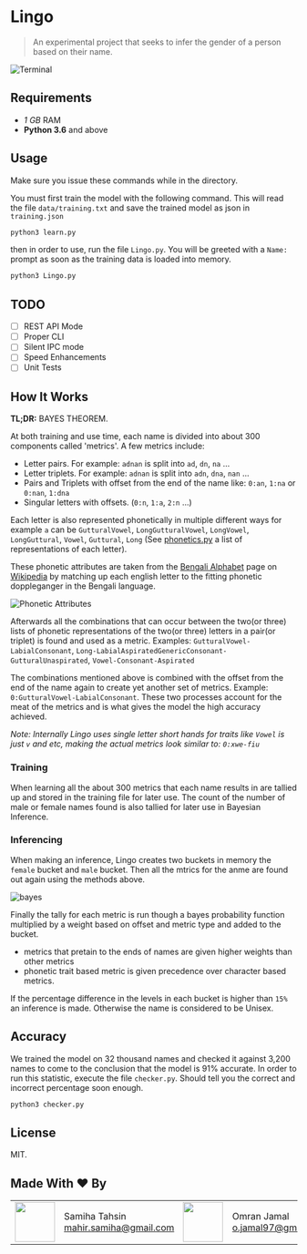 # Lingo
> An experimental project that seeks to infer the gender of a person
> based on their name.


![Terminal](https://i.imgur.com/CgOoSIm.gif)


## Requirements
-  *1 GB* RAM
- **Python 3.6** and above



## Usage
Make sure you issue these commands while in the directory.

You must first train the model with the following command. This will read the file `data/training.txt` and save the trained model as json in `training.json`

```sh
python3 learn.py
```

then in order to use, run the file `Lingo.py`. You will be greeted with a `Name:` prompt as soon as the training data is loaded into memory.

```sh
python3 Lingo.py
```


## TODO
- [ ] REST API Mode
- [ ] Proper CLI
- [ ] Silent IPC mode
- [ ] Speed Enhancements
- [ ] Unit Tests
  
## How It Works
**TL;DR:** BAYES THEOREM.

At both training and use time, each name is divided into about 300 components
called 'metrics'. A few metrics include:

- Letter pairs. For example: `adnan` is split into `ad`, `dn`, `na` ...
- Letter triplets. For example: `adnan` is split into `adn`, `dna`, `nan` ...
- Pairs and Triplets with offset from the end of the name like: `0:an`, `1:na` or `0:nan`, `1:dna`
- Singular letters with offsets. (`0:n`, `1:a`, `2:n` ...)

Each letter is also represented phonetically in multiple different ways
for example `a` can be `GutturalVowel`, `LongGutturalVowel`, `LongVowel`, `LongGuttural`, `Vowel`, `Guttural`, `Long` (See [phonetics.py](./phonetics.py) a list of representations of each letter).

These phonetic attributes are taken from the [Bengali Alphabet](https://en.wikipedia.org/wiki/Bengali_alphabet) page on [Wikipedia](https://en.wikipedia.org/wiki/Bengali_alphabet) by matching up each english letter
to the fitting phonetic doppleganger in the Bengali language.

![Phonetic Attributes](https://i.imgur.com/35N45hJ.png)


Afterwards all the combinations that can occur between the two(or three) lists of phonetic representations of the two(or three) letters in a pair(or triplet) is found and used as a metric. Examples: `GutturalVowel-LabialConsonant`, `Long-LabialAspiratedGenericConsonant-GutturalUnaspirated`, `Vowel-Consonant-Aspirated`

The combinations mentioned above is combined with the offset from the end of the name again to create yet another set of metrics. Example: `0:GutturalVowel-LabialConsonant`. These two processes account for the meat of the metrics and is what gives the model the high accuracy achieved.

_Note: Internally Lingo uses single letter short hands for traits like `Vowel` is just `v` and etc, making the actual metrics look similar to: `0:xwe-fiu`_


### Training
When learning all the about 300 metrics that each name results in are tallied up and stored in the training file for later use. The count of the number of male or female names found is also tallied for later use in Bayesian Inference.

### Inferencing
When making an inference, Lingo creates two buckets in memory the `female` bucket and `male` bucket. Then all the mtrics for the anme are found out again using the methods above.

![bayes](https://i.imgur.com/ioquSpH.png)

Finally the tally for each metric is run though a bayes probability function
multiplied by a weight based on offset and metric type and added to the bucket.

- metrics that pretain to the ends of names are given higher weights than other metrics
- phonetic trait based metric is given precedence over character based metrics.

If the percentage difference in the levels in each bucket is higher than `15%` an inference is made. Otherwise the name is considered to be Unisex.




## Accuracy
We trained the model on 32 thousand names and checked it against 3,200 names to come to the conclusion that the model is 91% accurate. In order to run this statistic, execute the file `checker.py`. Should tell you the correct and incorrect percentage soon enough.

```sh
python3 checker.py
```


## License
MIT.


## Made With ♥ By

|   ||||
|---|---|---|---|
|<img src="https://avatars1.githubusercontent.com/u/30050414?s=460&v=4" width="70">|Samiha Tahsin<br>[mahir.samiha@gmail.com](mailto:mahir.samiha@gmail.com)|<img src="https://avatars1.githubusercontent.com/u/4700757?s=460&v=4" width="70">|Omran Jamal<br>[o.jamal97@gmail.com](mailto:mahir.samiha@gmail.com)|
